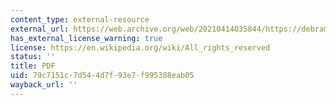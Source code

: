 ```yaml
---
content_type: external-resource
external_url: https://web.archive.org/web/20210414035844/https://debram.people.stanford.edu/sites/g/files/sbiybj2261/f/ssir-tr_0.pdf
has_external_license_warning: true
license: https://en.wikipedia.org/wiki/All_rights_reserved
status: ''
title: PDF
uid: 79c7151c-7d54-4d7f-93e7-f995388eab05
wayback_url: ''
---
```

